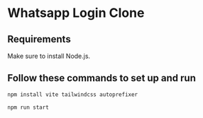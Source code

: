 # Whatsapp Login Clone

## Requirements

Make sure to install Node.js.

## Follow these commands to set up and run

```bash
npm install vite tailwindcss autoprefixer 

npm run start

